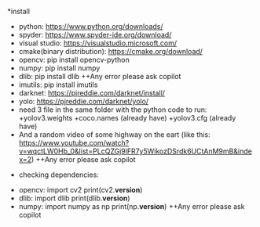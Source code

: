 *install 
 - python: https://www.python.org/downloads/
 - spyder: https://www.spyder-ide.org/download/
 - visual studio: https://visualstudio.microsoft.com/
 - cmake(binary distribution): https://cmake.org/download/
 - opencv: pip install opencv-python
 - numpy: pip install numpy
 - dlib: pip install dlib
++Any error please ask copilot
 - imutils: pip install imutils
 - darknet: https://pjreddie.com/darknet/install/
 - yolo: https://pjreddie.com/darknet/yolo/
 - need 3 file in the same folder with the python code to run:
    +yolov3.weights
    +coco.names (already have)
    +yolov3.cfg (already have)
 - And a random video of some highway on the eart (like this: https://www.youtube.com/watch?v=wqctLW0Hb_0&list=PLcQZGj9lFR7y5WikozDSrdk6UCtAnM9mB&index=2)
 ++Any error please ask copilot
 * checking dependencies:
- opencv: import cv2
         print(cv2.__version__)
- dlib: import dlib
       print(dlib.__version__)
- numpy: import numpy as np
        print(np.__version__)
++Any error please ask copilot


